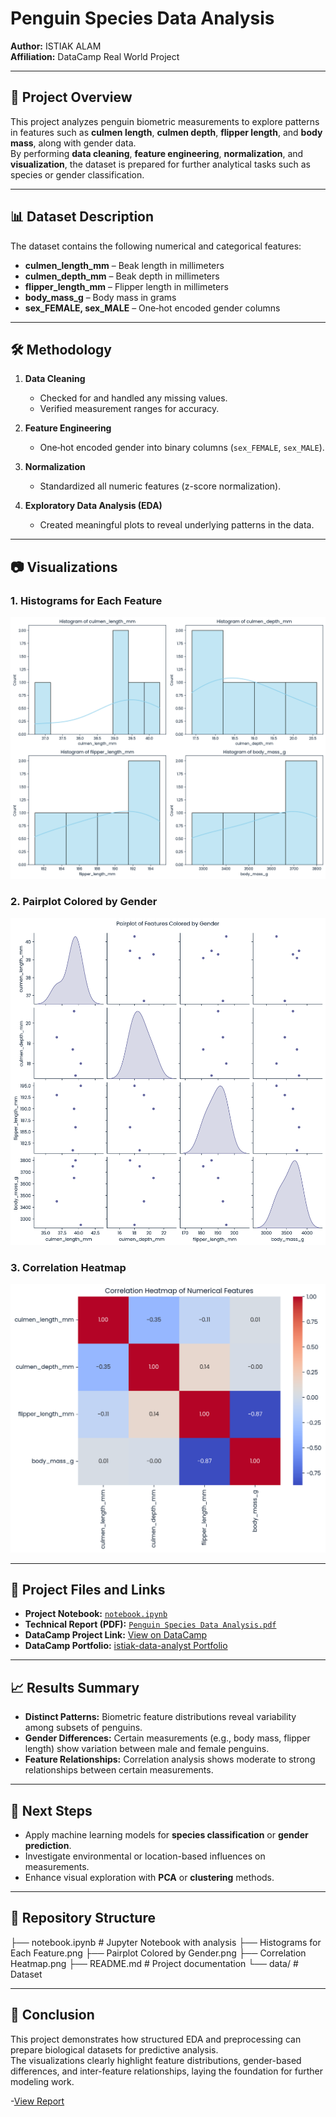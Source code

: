 # Penguin Species Data Analysis

**Author:** ISTIAK ALAM  
**Affiliation:** DataCamp Real World Project  

---

## 📌 Project Overview

This project analyzes penguin biometric measurements to explore patterns in features such as **culmen length**, **culmen depth**, **flipper length**, and **body mass**, along with gender data.  
By performing **data cleaning**, **feature engineering**, **normalization**, and **visualization**, the dataset is prepared for further analytical tasks such as species or gender classification.

---

## 📊 Dataset Description

The dataset contains the following numerical and categorical features:

- **culmen_length_mm** – Beak length in millimeters  
- **culmen_depth_mm** – Beak depth in millimeters  
- **flipper_length_mm** – Flipper length in millimeters  
- **body_mass_g** – Body mass in grams  
- **sex_FEMALE, sex_MALE** – One‑hot encoded gender columns  

---

## 🛠 Methodology

1. **Data Cleaning**
   - Checked for and handled any missing values.
   - Verified measurement ranges for accuracy.

2. **Feature Engineering**
   - One‑hot encoded gender into binary columns (`sex_FEMALE`, `sex_MALE`).

3. **Normalization**
   - Standardized all numeric features (z-score normalization).

4. **Exploratory Data Analysis (EDA)**
   - Created meaningful plots to reveal underlying patterns in the data.

---

## 📷 Visualizations

### 1. Histograms for Each Feature
![](Histograms%20for%20Each%20Feature.png)

### 2. Pairplot Colored by Gender
![](Pairplot%20Colored%20by%20Gender.png)

### 3. Correlation Heatmap
![](Correlation%20Heatmap.png)

---

## 📄 Project Files and Links

- **Project Notebook:** [`notebook.ipynb`](notebook.ipynb)
- **Technical Report (PDF):** [`Penguin Species Data Analysis.pdf`](Penguin%20Species%20Data%20Analysis.pdf)
- **DataCamp Project Link:** [View on DataCamp](https://www.datacamp.com/datalab/w/93a3029c-3fbf-4ef4-8482-d312be8d8faa/edit)
- **DataCamp Portfolio:** [istiak-data-analyst Portfolio](https://www.datacamp.com/portfolio/istiak-data-analyst)

---
## 📈 Results Summary

- **Distinct Patterns:** Biometric feature distributions reveal variability among subsets of penguins.
- **Gender Differences:** Certain measurements (e.g., body mass, flipper length) show variation between male and female penguins.
- **Feature Relationships:** Correlation analysis shows moderate to strong relationships between certain measurements.

---

## 🚀 Next Steps

- Apply machine learning models for **species classification** or **gender prediction**.
- Investigate environmental or location-based influences on measurements.
- Enhance visual exploration with **PCA** or **clustering** methods.

---

## 📂 Repository Structure

├── notebook.ipynb # Jupyter Notebook with analysis
├── Histograms for Each Feature.png
├── Pairplot Colored by Gender.png
├── Correlation Heatmap.png
├── README.md # Project documentation
└── data/ # Dataset 

---

## 📝 Conclusion

This project demonstrates how structured EDA and preprocessing can prepare biological datasets for predictive analysis.  
The visualizations clearly highlight feature distributions, gender-based differences, and inter-feature relationships, laying the foundation for further modeling work.

-[View Report]()